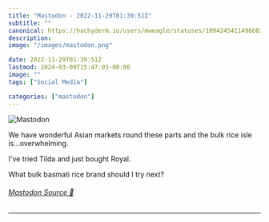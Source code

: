 ```yaml
---
title: "Mastodon - 2022-11-29T01:39:51Z"
subtitle: ""
canonical: https://hachyderm.io/users/mweagle/statuses/109424541149668281
description:
image: "/images/mastodon.png"

date: 2022-11-29T01:39:51Z
lastmod: 2024-03-09T15:47:03-08:00
image: ""
tags: ["Social Media"]

categories: ["mastodon"]
---
```

![Mastodon](/images/mastodon.png)

<p>We have wonderful Asian markets round these parts and the bulk rice isle is...overwhelming.</p><p>I&#39;ve tried Tilda and just bought Royal. </p><p>What bulk basmati rice brand should I try next?</p>


###### [Mastodon Source 🐘](https://hachyderm.io/@mweagle/109424541149668281)

___
